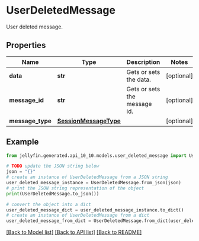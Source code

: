 # UserDeletedMessage

User deleted message.

## Properties

Name | Type | Description | Notes
------------ | ------------- | ------------- | -------------
**data** | **str** | Gets or sets the data. | [optional] 
**message_id** | **str** | Gets or sets the message id. | [optional] 
**message_type** | [**SessionMessageType**](SessionMessageType.md) |  | [optional] 

## Example

```python
from jellyfin.generated.api_10_10.models.user_deleted_message import UserDeletedMessage

# TODO update the JSON string below
json = "{}"
# create an instance of UserDeletedMessage from a JSON string
user_deleted_message_instance = UserDeletedMessage.from_json(json)
# print the JSON string representation of the object
print(UserDeletedMessage.to_json())

# convert the object into a dict
user_deleted_message_dict = user_deleted_message_instance.to_dict()
# create an instance of UserDeletedMessage from a dict
user_deleted_message_from_dict = UserDeletedMessage.from_dict(user_deleted_message_dict)
```
[[Back to Model list]](../README.md#documentation-for-models) [[Back to API list]](../README.md#documentation-for-api-endpoints) [[Back to README]](../README.md)


